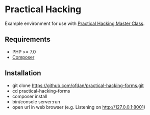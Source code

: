 # Practical Hacking

Example environment for use with [Practical Hacking Master Class](https://www.udemy.com/practical-hacking-master-class-extreme-basics/?couponCode=GITHUB_HACKZILLA).

## Requirements

* PHP >= 7.0
* [Composer](https://getcomposer.org/doc/00-intro.md)

## Installation

* git clone https://github.com/ofdan/practical-hacking-forms.git
* cd practical-hacking-forms
* composer install
* bin/console server:run
* open url in web browser (e.g. Listening on http://127.0.0.1:8001)
